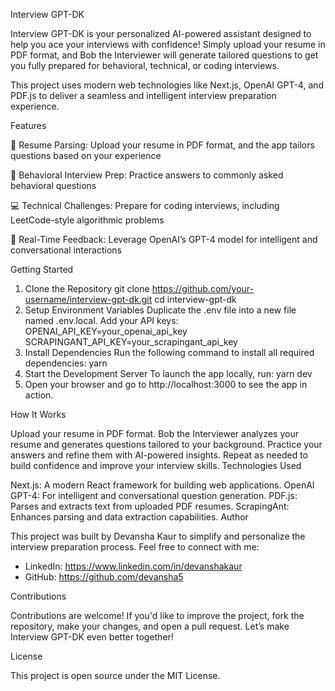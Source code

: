 Interview GPT-DK

Interview GPT-DK is your personalized AI-powered assistant designed to help you ace your interviews with confidence! Simply upload your resume in PDF format, and Bob the Interviewer will generate tailored questions to get you fully prepared for behavioral, technical, or coding interviews.

This project uses modern web technologies like Next.js, OpenAI GPT-4, and PDF.js to deliver a seamless and intelligent interview preparation experience.



Features

📝 Resume Parsing: Upload your resume in PDF format, and the app tailors questions based on your experience

🎯 Behavioral Interview Prep: Practice answers to commonly asked behavioral questions

💻 Technical Challenges: Prepare for coding interviews, including LeetCode-style algorithmic problems

🚀 Real-Time Feedback: Leverage OpenAI’s GPT-4 model for intelligent and conversational interactions

Getting Started

1. Clone the Repository
git clone https://github.com/your-username/interview-gpt-dk.git
cd interview-gpt-dk
2. Setup Environment Variables
Duplicate the .env file into a new file named .env.local.
Add your API keys:
OPENAI_API_KEY=your_openai_api_key
SCRAPINGANT_API_KEY=your_scrapingant_api_key
3. Install Dependencies
Run the following command to install all required dependencies:
yarn
4. Start the Development Server
To launch the app locally, run:
yarn dev
5. Open your browser and go to http://localhost:3000 to see the app in action.

How It Works

Upload your resume in PDF format.
Bob the Interviewer analyzes your resume and generates questions tailored to your background.
Practice your answers and refine them with AI-powered insights.
Repeat as needed to build confidence and improve your interview skills.
Technologies Used

Next.js: A modern React framework for building web applications.
OpenAI GPT-4: For intelligent and conversational question generation.
PDF.js: Parses and extracts text from uploaded PDF resumes.
ScrapingAnt: Enhances parsing and data extraction capabilities.
Author

This project was built by Devansha Kaur to simplify and personalize the interview preparation process. Feel free to connect with me:

- LinkedIn: https://www.linkedin.com/in/devanshakaur
- GitHub: https://github.com/devansha5

Contributions

Contributions are welcome! If you'd like to improve the project, fork the repository, make your changes, and open a pull request. Let’s make Interview GPT-DK even better together!

License

This project is open source under the MIT License.
